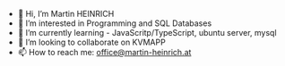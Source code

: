 - 👋 Hi, I’m Martin HEINRICH
- 👀 I’m interested in Programming and SQL Databases
- 🌱 I’m currently learning - JavaScritp/TypeScript, ubuntu server, mysql
- 💞️ I’m looking to collaborate on KVMAPP 
- 📫 How to reach me: office@martin-heinrich.at 

<!---
martinheinrich/martinheinrich is a ✨ special ✨ repository because its `README.md` (this file) appears on your GitHub profile.
You can click the Preview link to take a look at your changes.
--->
